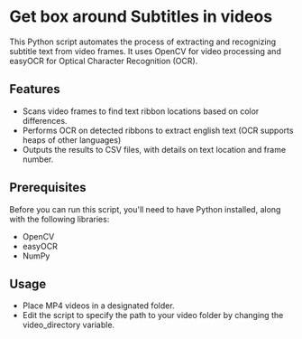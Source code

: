 # Get box around Subtitles in videos

This Python script automates the process of extracting and recognizing subtitle text from video frames.
 It uses OpenCV for video processing and easyOCR for Optical Character Recognition (OCR).

## Features
- Scans video frames to find text ribbon locations based on color differences.
- Performs OCR on detected ribbons to extract english text (OCR supports heaps of other languages)
- Outputs the results to CSV files, with details on text location and frame number.

## Prerequisites
Before you can run this script, you'll need to have Python installed, along with the following libraries:
- OpenCV
- easyOCR
- NumPy

## Usage
- Place MP4 videos in a designated folder.
- Edit the script to specify the path to your video folder by changing the video_directory variable.
